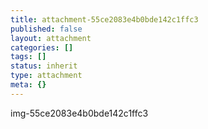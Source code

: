 ```yaml
---
title: attachment-55ce2083e4b0bde142c1ffc3
published: false
layout: attachment
categories: []
tags: []
status: inherit
type: attachment
meta: {}
---
```


img-55ce2083e4b0bde142c1ffc3

